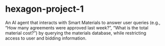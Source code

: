 # hexagon-project-1
An AI agent that interacts with Smart Materials to answer user queries (e.g., “How many agreements were approved last week?”, “What is the total material cost?”) by querying the materials database, while restricting access to user and bidding information.
